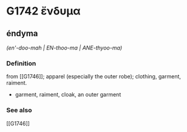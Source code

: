 # G1742 ἔνδυμα

## éndyma

_(en'-doo-mah | EN-thoo-ma | ANE-thyoo-ma)_

### Definition

from [[G1746]]; apparel (especially the outer robe); clothing, garment, raiment.

- garment, raiment, cloak, an outer garment

### See also

[[G1746]]


